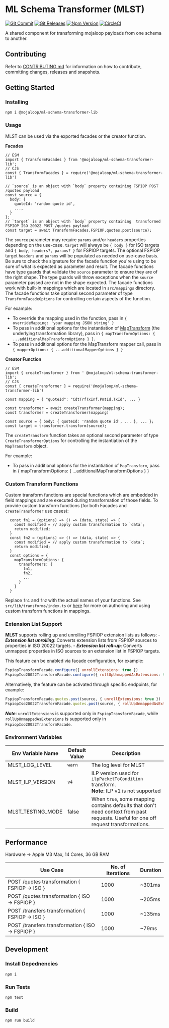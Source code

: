 # ML Schema Transformer (MLST)

[![Git Commit](https://img.shields.io/github/last-commit/mojaloop/ml-schema-transformer-lib.svg?style=flat)](https://github.com/mojaloop/ml-schema-transformer-lib/commits/master)
[![Git Releases](https://img.shields.io/github/release/mojaloop/ml-schema-transformer-lib.svg?style=flat)](https://github.com/mojaloop/ml-schema-transformer-lib/releases)
[![Npm Version](https://img.shields.io/npm/v/@mojaloop/ml-schema-transformer-lib.svg?style=flat)](https://www.npmjs.com/package/@mojaloop/ml-schema-transformer-lib)
[![CircleCI](https://circleci.com/gh/mojaloop/ml-schema-transformer-lib.svg?style=svg)](https://circleci.com/gh/mojaloop/ml-schema-transformer-lib)

A shared component for transforming mojaloop payloads from one schema to another.

## Contributing

Refer to [CONTRIBUTING.md](./CONTRIBUTING.md) for information on how to contribute, committing changes, releases and snapshots.

## Getting Started

### Installing

```
npm i @mojaloop/ml-schema-transformer-lib
```

### Usage

MLST can be used via the exported facades or the creator function.

**Facades**

```
// ESM
import { TransformFacades } from '@mojaloop/ml-schema-transformer-lib';
// CJS
const { TransformFacades } = require('@mojaloop/ml-schema-transformer-lib')

// `source` is an object with `body` property containing FSPIOP POST /quotes payload
const source = {
  body: {
    quoteId: 'random quote id',
    ...,
  }
};
// `target` is an object with `body` property containing  transformed FSPIOP ISO 20022 POST /quotes payload
const target = await TransformFacades.FSPIOP.quotes.post(source);
```
The `source` parameter may require `params` and/or `headers` properties depending on the use-case.
`target` will always be `{ body }` for ISO targets and `{ body, headers?, params? }` for FSPIOP targets. The optional FSPIOP target `headers` and `params` will be populated as needed on use-case basis.
Be sure to check the signature for the facade function you're using to be sure of what is expected as parameter and result.
The facade functions have type guards that validate the `source` parameter to ensure they are of the right shape. The type guards will throw exceptions when the `source` parameter passed are not in the shape expected.
The facade functions work with built-in mappings which are located in `src/mappings` directory.
The facade functions take optional second parameter of type `TransformFacadeOptions` for controlling certain aspects of the function.

For example:
 - To override the mapping used in the function, pass in `{ overrideMapping: 'your mapping JSON string' }`
 - To pass in additional options for the instantiation of [MapTransform](https://github.com/integreat-io/map-transform) (the underlying transformation library), pass in `{ mapTransformOptions: { ...additionalMapTransformOptions } }`.
 - To pass in additional options for the MapTransform mapper call, pass in `{ mapperOptions: { ...additionalMapperOptions } }`

**Creator Function**

```
// ESM
import { createTransformer } from ' @mojaloop/ml-schema-transformer-lib';
// CJS
const { createTransformer } = require('@mojaloop/ml-schema-transformer-lib')

const mapping = { "quoteId": "CdtTrfTxInf.PmtId.TxId", ... }

const transformer = await createTransformer(mapping);
const transformer = createTransformer(mapping)

const source = { body: { quoteId: 'random quote id', ... }, ... };
const target = transformer.transform(source);
```

The `createTransform` function takes an optional second parameter of type `CreateTransformerOptions` for controlling the instantiation of the `MapTransform` object.

For example:
- To pass in additional options for the instantiation of `MapTransform`, pass in { mapTransformOptions: { ...additionalMapTransformOptions } }

### Custom Transform Functions

Custom transform functions are special functions which are embedded in field mappings and are executed during transformation of those fields.
To provide custom transform functions (for both Facades and `createTransformer` use cases):

```
  const fn1 = (options) => () => (data, state) => {
    const modified = // apply custom transformation to `data`;
    return modified;
  }
  const fn2 = (options) => () => (data, state) => {
    const modified = // apply custom transformation to `data`;
    return modified;
  }
  const options = {
    mapTransformOptions: {
      transformers: {
        fn1,
        fn2,
        ...
      }
    }
  }
```

Replace `fn1` and `fn2` with the actual names of your functions. See `src/lib/transforms/index.ts` or [here](https://github.com/integreat-io/map-transform?tab=readme-ov-file#operations) for more on authoring and using custom transform functions in mappings.

### Extension List Support
**MLST** supports rolling up and unrolling FSPIOP extension lists as follows:
	- ***Extension list unrolling***: Converts extension lists from FSPIOP sources to properties in ISO 20022 targets.
	- ***Extension list roll-up***: Converts unmapped properties in ISO sources to an extension list in FSPIOP targets.

This feature can be enabled via facade configuration, for example:

```JavaScript
FspiopTransformFacade.configure({ unrollExtensions: true })
FspiopIso20022TransformFacade.configure({ rollUpUnmappedAsExtensions: true })
```

Alternatively, the feature can be activated through specific endpoints, for example:

```JavaScript
FspiopTransformFacade.quotes.post(source, { unrollExtensions: true })
FspiopIso20022TransformFacade.quotes.post(source, { rollUpUnmappedAsExtensions: true })
```

***Note***: `unrollExtensions` is supported only in `FspiopTransformFacade`, while `rollUpUnmappedAsExtensions` is supported only in `FspiopIso20022TransformFacade`.

### Environment Variables
| Env Variable Name           | Default Value | Description                                          |
|-----------------------------|---------------|------------------------------------------------------|
| MLST_LOG_LEVEL              | `warn`        | The log level for MLST                               |
| MLST_ILP_VERSION            | `v4`          | ILP version used for `ilpPacketToCondition` transform. <br />**Note**:  ILP v1 is not supported|
| MLST_TESTING_MODE           | false         | When `true`, some mapping contains defaults that don't need context from past requests. Useful for one off request transformations.

## Performance

Hardware   →   Apple M3 Max, 14 Cores, 36 GB RAM

| Use Case                                        | No. of Iterations | Duration       |
|-------------------------------------------------|-------------------|----------------|
| POST /quotes transformation { FSPIOP → ISO }    | 1000              | ~301ms         |
| POST /quotes transformation { ISO → FSPIOP }    | 1000              |~205ms          |
| POST /transfers transformation { FSPIOP → ISO } | 1000              | ~135ms         |
| POST /transfers transformation { ISO → FSPIOP } | 1000              | ~79ms          |

## Development

### Install Depednencies

```
npm i
```

### Run Tests
```
npm test
```

### Build
```
npm run build
```
